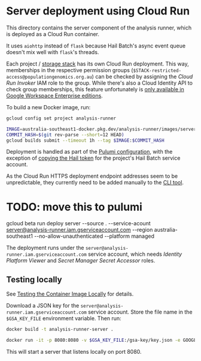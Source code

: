 # Server deployment using Cloud Run

This directory contains the server component of the analysis runner, which is
deployed as a Cloud Run container.

It uses `aiohttp` instead of `flask` because Hail Batch's async event queue
doesn't mix well with `flask`'s threads.

Each project / [storage
stack](https://github.com/populationgenomics/team-docs/tree/main/storage_policies)
has its own Cloud Run deployment. This way, memberships in the respective
permission groups (`$STACK-restricted-access@populationgenomics.org.au`)
can be checked by assigning the *Cloud Run Invoker* IAM role to the group.
While there's also a Cloud Identity API to check group memberships, this
feature unfortunately is [only available in Google Workspace Enterprise
editions](https://googlecloudproject.com/identity/docs/reference/rest/v1/groups.memberships/checkTransitiveMembership).

To build a new Docker image, run:

```bash
gcloud config set project analysis-runner

IMAGE=australia-southeast1-docker.pkg.dev/analysis-runner/images/server
COMMIT_HASH=$(git rev-parse --short=12 HEAD)
gcloud builds submit --timeout 1h --tag $IMAGE:$COMMIT_HASH
```

Deployment is handled as part of the [Pulumi
configuration](https://github.com/populationgenomics/team-docs/tree/main/storage_policies#automation),
with the exception of [copying the Hail token](../tokens) for the project's
Hail Batch service account.

As the Cloud Run HTTPS deployment endpoint addresses seem to be unpredictable,
they currently need to be added manually to the [CLI tool](../cli).

# TODO: move this to pulumi
gcloud beta run deploy server --source . --service-acount server@analysis-runner.iam.gserviceaccount.com --region australia-southeast1 --no-allow-unauthenticated --platform managed

The deployment runs under the `server@analysis-runner.iam.gserviceaccount.com`
service account, which needs *Identity Platform Viewer* and *Secret Manager
Secret Accessor* roles.

## Testing locally

See [Testing the Container Image Locally](https://cloud.google.com/run/docs/testing/local)
for details.

Download a JSON key for the `server@analysis-runner.iam.gserviceaccount.com`
service account. Store the file name in the `$GSA_KEY_FILE` environment
variable. Then run:

```bash
docker build -t analysis-runner-server .

docker run -it -p 8080:8080 -v $GSA_KEY_FILE:/gsa-key/key.json -e GOOGLE_APPLICATION_CREDENTIALS=/gsa-key/key.json analysis-runner-server
```

This will start a server that listens locally on port 8080.